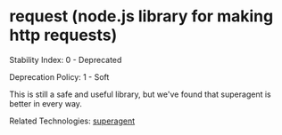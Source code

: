 request (node.js library for making http requests)
==================================================

Stability Index: 0 - Deprecated

Deprecation Policy: 1 - Soft

This is still a safe and useful library, but we've found that superagent is better in every way.

Related Technologies: [superagent](superagent.md)